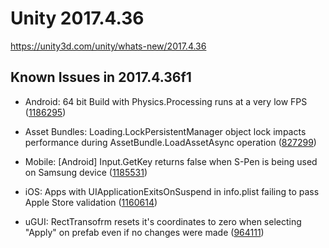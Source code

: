 # Unity 2017.4.36
https://unity3d.com/unity/whats-new/2017.4.36

## Known Issues in 2017.4.36f1

<ul>
<li><p>Android:  64 bit Build with Physics.Processing runs at a very low FPS (<a href="https://issuetracker.unity3d.com/issues/a-build-runs-at-a-very-low-fps-from-3-to-5-fps-on-huawei-mate-20-pro-when-the-project-is-built-with-64-bit-architecture">1186295</a>)</p></li>
<li><p>Asset Bundles: Loading.LockPersistentManager object lock impacts performance during AssetBundle.LoadAssetAsync operation (<a href="https://issuetracker.unity3d.com/issues/loading-dot-lockpersistentmanager-object-lock-impacts-performance-during-assetbundle-dot-loadassetasync-operation">827299</a>)</p></li>
<li><p>Mobile: [Android] Input.GetKey returns false when S-Pen is being used on Samsung device (<a href="https://issuetracker.unity3d.com/issues/android-input-dot-getkey-returns-false-when-when-s-pen-is-being-used-on-samsung-device">1185531</a>)</p></li>
<li><p>iOS:  Apps with UIApplicationExitsOnSuspend in info.plist failing to pass Apple Store validation (<a href="https://issuetracker.unity3d.com/issues/ios-apps-with-uiapplicationexitsonsuspend-in-info-dot-plist-failing-to-pass-apple-store-validation">1160614</a>)</p></li>
<li><p>uGUI: RectTransofrm resets it's coordinates to zero when selecting "Apply" on prefab even if no changes were made (<a href="https://issuetracker.unity3d.com/issues/recttransofrm-resets-its-coordinates-to-zero-when-selecting-apply-on-prefab-even-if-no-changes-were-made">964111</a>)</p></li>
</ul>
